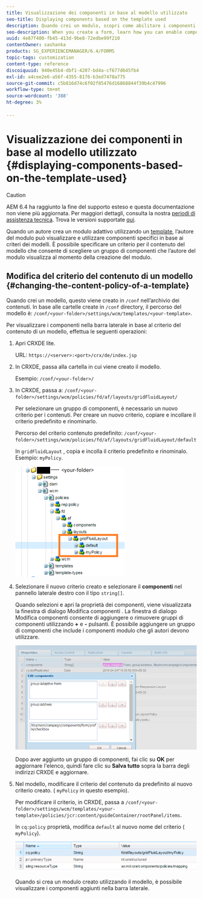 ```yaml
---
title: Visualizzazione dei componenti in base al modello utilizzato
seo-title: Displaying components based on the template used
description: Quando crei un modulo, scopri come abilitare i componenti nella barra laterale in base al modello selezionato.
seo-description: When you create a form, learn how you can enable components in the sidebar based on the template selected.
uuid: 4e87f400-fb45-413d-9be8-72edbe99f210
contentOwner: sashanka
products: SG_EXPERIENCEMANAGER/6.4/FORMS
topic-tags: customization
content-type: reference
discoiquuid: 940e45b4-dbf1-4207-bd4a-cf677d645fb4
exl-id: a4cee2e6-a56f-4355-8176-b3ed7478a775
source-git-commit: c5b816d74c6f02f85476d16868844f39b4c47996
workflow-type: tm+mt
source-wordcount: '388'
ht-degree: 3%

---
```


# Visualizzazione dei componenti in base al modello utilizzato {#displaying-components-based-on-the-template-used}

>[!CAUTION]
>
>AEM 6.4 ha raggiunto la fine del supporto esteso e questa documentazione non viene più aggiornata. Per maggiori dettagli, consulta la nostra [periodi di assistenza tecnica](https://helpx.adobe.com/it/support/programs/eol-matrix.html). Trova le versioni supportate [qui](https://experienceleague.adobe.com/docs/).

Quando un autore crea un modulo adattivo utilizzando un [template](/help/forms/using/template-editor.md), l’autore del modulo può visualizzare e utilizzare componenti specifici in base ai criteri dei modelli. È possibile specificare un criterio per il contenuto del modello che consente di scegliere un gruppo di componenti che l’autore del modulo visualizza al momento della creazione del modulo.

## Modifica del criterio del contenuto di un modello {#changing-the-content-policy-of-a-template}

Quando crei un modello, questo viene creato in `/conf` nell’archivio dei contenuti. In base alle cartelle create in `/conf` directory, il percorso del modello è: `/conf/<your-folder>/settings/wcm/templates/<your-template>`.

Per visualizzare i componenti nella barra laterale in base al criterio del contenuto di un modello, effettua le seguenti operazioni:

1. Apri CRXDE lite.

   URL: `https://<server>:<port>/crx/de/index.jsp`

1. In CRXDE, passa alla cartella in cui viene creato il modello.

   Esempio: `/conf/<your-folder>/`

1. In CRXDE, passa a: `/conf/<your-folder>/settings/wcm/policies/fd/af/layouts/gridFluidLayout/`

   Per selezionare un gruppo di componenti, è necessario un nuovo criterio per i contenuti. Per creare un nuovo criterio, copiare e incollare il criterio predefinito e rinominarlo.

   Percorso del criterio contenuto predefinito: `/conf/<your-folder>/settings/wcm/policies/fd/af/layouts/gridFluidLayout/default`

   In `gridFluidLayout` , copia e incolla il criterio predefinito e rinominalo. Esempio: `myPolicy`.

   ![Copia dei criteri predefiniti](assets/crx-default1.png)

1. Selezionare il nuovo criterio creato e selezionare il **componenti** nel pannello laterale destro con il tipo `string[]`.

   Quando selezioni e apri la proprietà dei componenti, viene visualizzata la finestra di dialogo Modifica componenti . La finestra di dialogo Modifica componenti consente di aggiungere o rimuovere gruppi di componenti utilizzando **+** e **-** pulsanti. È possibile aggiungere un gruppo di componenti che include i componenti modulo che gli autori devono utilizzare.

   ![Aggiungere o rimuovere componenti nel criterio](assets/add-components-list1.png)

   Dopo aver aggiunto un gruppo di componenti, fai clic su **OK** per aggiornare l&#39;elenco, quindi fare clic su **Salva tutto** sopra la barra degli indirizzi CRXDE e aggiornare.

1. Nel modello, modificare il criterio del contenuto da predefinito al nuovo criterio creato. ( `myPolicy` in questo esempio).

   Per modificare il criterio, in CRXDE, passa a `/conf/<your-folder>/settings/wcm/templates/<your-template>/policies/jcr:content/guideContainer/rootPanel/items`.

   In `cq:policy` proprietà, modifica `default` al nuovo nome del criterio ( `myPolicy`).

   ![Criterio del contenuto del modello aggiornato](assets/updated-policy.png)

   Quando si crea un modulo creato utilizzando il modello, è possibile visualizzare i componenti aggiunti nella barra laterale.
